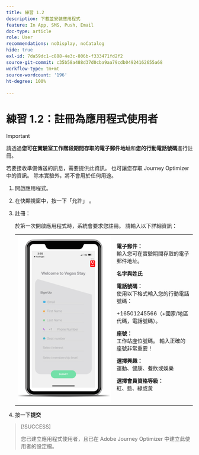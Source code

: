 ```yaml
---
title: 練習 1.2
description: 下載並安裝應用程式
feature: In App, SMS, Push, Email
doc-type: article
role: User
recommendations: noDisplay, noCatalog
hide: true
exl-id: 7da59dc1-c888-4e3c-806b-f333471fd2f2
source-git-commit: c35b58a488d37d0cba9aa79cdb04924162655a68
workflow-type: tm+mt
source-wordcount: '196'
ht-degree: 100%

---
```


# 練習 1.2：註冊為應用程式使用者

>[!IMPORTANT]
>請透過&#x200B;**您可在實驗室工作階段期間存取的電子郵件地址**&#x200B;和&#x200B;**您的行動電話號碼**&#x200B;進行註冊。
>
> 若要接收準備傳送的訊息，需要提供此資訊。 也可讓您存取 Journey Optimizer 中的資訊。 除本實驗外，將不會用於任何用途。

1. 開啟應用程式。
1. 在快顯視窗中，按一下「允許」 。
1. 註冊：

   於第一次開啟應用程式時，系統會要求您註冊。 請輸入以下詳細資訊：

   <table>
    <tr>
    <td>
    <div>
    <img alt="應用程式註冊" src="../assets/1-2.png"/> 
    </div>
    </td>
    <td>
    <strong>電子郵件： </strong><br>輸入您可在實驗期間存取的電子郵件地址。
    </p><p>
    <strong>名字與姓氏</strong>
    </p><p>
    <strong>電話號碼：</strong><br>使用以下格式輸入您的行動電話號碼： 
    <p>+16501245566（+國家/地區代碼，電話號碼）。
    </p><p>
    <strong>座號：</strong><br>工作站座位號碼。 輸入正確的座號非常重要！
    </p><p>
    <strong>選擇興趣： </strong></br>運動、健康、餐飲或娛樂
    </p><p>
    <strong>選擇會員資格等級： </strong></br>紅、藍、綠或黃</p>
    </td>
    </tr>
    </table>

1. 按一下&#x200B;**提交**

>[!SUCCESS]
>
>您已建立應用程式使用者，且已在 Adobe Journey Optimizer 中建立此使用者的設定檔。
>
